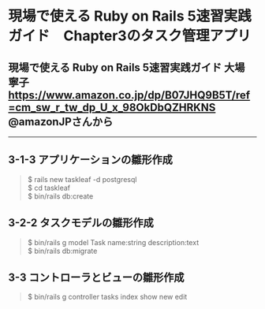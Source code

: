# 現場で使える Ruby on Rails 5速習実践ガイド　Chapter3のタスク管理アプリ

## 現場で使える Ruby on Rails 5速習実践ガイド   大場 寧子 https://www.amazon.co.jp/dp/B07JHQ9B5T/ref=cm_sw_r_tw_dp_U_x_98OkDbQZHRKNS @amazonJPさんから

***
## 3-1-3 アプリケーションの雛形作成
> $ rails new taskleaf -d postgresql  
> $ cd taskleaf  
> $ bin/rails db:create

## 3-2-2 タスクモデルの雛形作成
> $ bin/rails g model Task name:string description:text  
> $ bin/rails db:migrate

## 3-3 コントローラとビューの雛形作成
> $ bin/rails g controller tasks index show new edit
